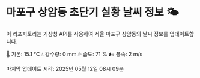 
# 마포구 상암동 초단기 실황 날씨 정보 🌤️

이 리포지토리는 기상청 API를 사용하여 서울 마포구 상암동의 날씨 정보를 업데이트합니다. 

🌡️ 기온: 15.1 ℃
💧 강수량: 0 mm
💦 습도: 71 %
🌬️ 풍속: 2 m/s

마지막 업데이트 시각: 2025년 05월 12일 08시 09분    
